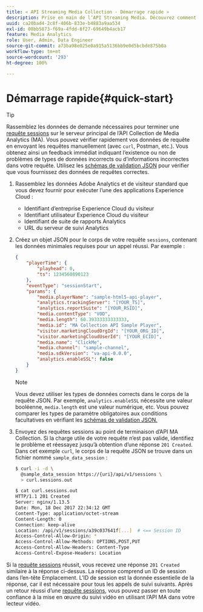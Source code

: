 ```yaml
---
title: « API Streaming Media Collection - Démarrage rapide »
description: Prise en main de l’API Streaming Media. Découvrez comment vérifier rapidement vos données de requête.
uuid: ca20bad4-2c8f-406b-833e-b4883a9aa534
exl-id: 08bb5873-f69a-4fdd-8f27-69649b4acb17
feature: Media Analytics
role: User, Admin, Data Engineer
source-git-commit: a73ba98e025e0a915a5136bb9e0d5bcbde875b0a
workflow-type: tm+mt
source-wordcount: '293'
ht-degree: 100%

---
```


# Démarrage rapide{#quick-start}

>[!TIP]
>
>Rassemblez les données de demande nécessaires pour terminer une [requête sessions](../mc-api-ref/mc-api-sessions-req.md) sur le serveur principal de l’API Collection de Media Analytics (MA). Vous pouvez vérifier rapidement vos données de requête en envoyant les requêtes manuellement (avec `curl`, Postman, etc.). Vous obtenez ainsi un feedback immédiat indiquant l’existence ou non de problèmes de types de données incorrects ou d’informations incorrectes dans votre requête. Utilisez les [schémas de validation JSON](../mc-api-ref/mc-api-json-validation.md) pour vérifier que vous fournissez des données de requêtes correctes.

1. Rassemblez les données Adobe Analytics et de visiteur standard que vous devez fournir pour exécuter l’une des applications Experience Cloud :

   * Identifiant d’entreprise Experience Cloud du visiteur
   * Identifiant utilisateur Experience Cloud du visiteur
   * Identifiant de suite de rapports Analytics
   * URL du serveur de suivi Analytics

1. Créez un objet JSON pour le corps de votre requête `sessions`, contenant les données minimales requises pour un appel réussi. Par exemple :

   ```json
   {
       "playerTime": {
           "playhead": 0,
           "ts": 1234560890123
       },
       "eventType": "sessionStart",
       "params": {
           "media.playerName": "sample-html5-api-player",
           "analytics.trackingServer": "[YOUR_TS]",
           "analytics.reportSuite": "[YOUR_RSID]",
           "media.contentType": "VOD",
           "media.length": 60.39333333333333,
           "media.id": "MA Collection API Sample Player",
           "visitor.marketingCloudOrgId": "[YOUR_ORG_ID]",
           "visitor.marketingCloudUserId": "[YOUR_ECID]",
           "media.name": "ClickMe",
           "media.channel": "sample-channel",
           "media.sdkVersion": "va-api-0.0.0",
           "analytics.enableSSL": false
       }
   }
   ```

   >[!NOTE]
   >
   >Vous devez utiliser les types de données corrects dans le corps de la requête JSON. Par exemple, `analytics.enableSSL` nécessite une valeur booléenne, `media.length` est une valeur numérique, etc. Vous pouvez comparer les types de paramètre obligatoires aux conditions facultatives en vérifiant les [schémas de validation JSON.](mc-api-validate-reqs.md)

1. Envoyez des requêtes sessions au point de terminaison d’API MA Collection. Si la charge utile de votre requête n’est pas valide, identifiez le problème et réessayez jusqu’à obtention d’une réponse `201 Created`. Dans cet exemple `curl`, le corps de la requête JSON se trouve dans un fichier nommé `sample_data_session` :

   ```sh
   $ curl -i -d \
     @sample_data_session https://{uri}/api/v1/sessions \
     > curl.sessions.out
   
   $ cat curl.sessions.out
   HTTP/1.1 201 Created
   Server: nginx/1.13.5
   Date: Mon, 18 Dec 2017 22:34:12 GMT
   Content-Type: application/octet-stream
   Content-Length: 0
   Connection: keep-alive
   Location: /api/v1/sessions/a39c037641f[...]  # <== Session ID  
   Access-Control-Allow-Origin: *
   Access-Control-Allow-Methods: OPTIONS,POST,PUT
   Access-Control-Allow-Headers: Content-Type
   Access-Control-Expose-Headers: Location
   ```

Si la [requête sessions](../mc-api-ref/mc-api-sessions-req.md) réussit, vous recevez une réponse `201 Created` similaire à la réponse ci-dessus. La réponse comprend un ID de session dans l’en-tête Emplacement. L’ID de session est la donnée essentielle de la réponse, car il est nécessaire pour tous les appels de suivi suivants. Après un retour réussi d’une [requête sessions](../mc-api-ref/mc-api-sessions-req.md), vous pouvez passer en toute confiance à la mise en œuvre du suivi vidéo en utilisant l’API MA dans votre lecteur vidéo.
